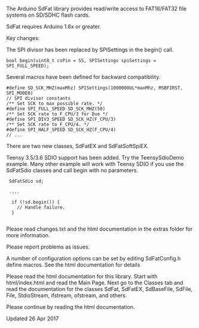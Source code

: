 The Arduino SdFat library provides read/write access to FAT16/FAT32
file systems on SD/SDHC flash cards.

SdFat requires Arduino 1.6x or greater.

Key changes:

The SPI divisor has been replaced by SPISettings in the begin() call.

```
bool begin(uint8_t csPin = SS, SPISettings spiSettings = SPI_FULL_SPEED);
```

Several macros have been defined for backward compatibility. 

```
#define SD_SCK_MHZ(maxMhz) SPISettings(1000000UL*maxMhz, MSBFIRST, SPI_MODE0)
// SPI divisor constants
/** Set SCK to max possible rate. */
#define SPI_FULL_SPEED SD_SCK_MHZ(50)
/** Set SCK rate to F_CPU/3 for Due */
#define SPI_DIV3_SPEED SD_SCK_HZ(F_CPU/3)
/** Set SCK rate to F_CPU/4. */
#define SPI_HALF_SPEED SD_SCK_HZ(F_CPU/4)
// ...
```

There are two new classes, SdFatEX and SdFatSoftSpiEX.

Teensy 3.5/3.6 SDIO support has been added.  Try the TeensySdioDemo example.
Many other example will work with Teensy SDIO if you use the SdFatSdio classes
and call begin with no parameters.

```
 SdFatSdio sd;
 
 ....
 
  if (!sd.begin()) {
    // Handle failure.
  }
 
```
Please read changes.txt and the html documentation in the extras folder for more information.

Please report problems as issues.

A number of configuration options can be set by editing SdFatConfig.h
define macros.  See the html documentation for details

Please read the html documentation for this library.  Start with
html/index.html and read the Main Page.  Next go to the Classes tab and
read the documentation for the classes SdFat, SdFatEX, SdBaseFile,
SdFile, File, StdioStream, ifstream, ofstream, and others.
 
Please continue by reading the html documentation.

Updated 26 Apr 2017
